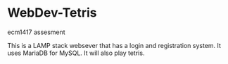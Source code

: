 # WebDev-Tetris
ecm1417 assesment

This is a LAMP stack websever that has a login and registration system. It uses MariaDB for MySQL.
It will also play tetris.
